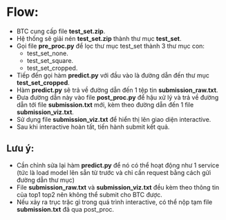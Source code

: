 # Flow:

- BTC cung cấp file <b>test_set.zip</b>.
- Hệ thống sẽ giải nén <b>test_set.zip</b> thành thư mục <b>test_set</b>.
- Gọi file <b>pre_proc.py</b> để lọc thư mục test_set thành 3 thư mục con:
    + test_set_none.
    + test_set_square.
    + test_set_cropped.
- Tiếp đến gọi hàm <b>predict.py</b> với đầu vào là đường dẫn đến thư mục <b>test_set_cropped</b>.
- Hàm <b>predict.py</b> sẽ trả về đường dẫn đến 1 tệp tin <b>submission_raw.txt</b>.
- Đưa đường dẫn này vào file <b>post_proc.py</b> để hậu xử lý và trả về đường dẫn tới file <b>submission.txt</b> mới, kèm theo đường dẫn đến 1 file <b>submission_viz.txt</b>.
- Sử dụng file <b>submission_viz.txt</b> để hiển thị lên giao diện interactive.
- Sau khi interactive hoàn tất, tiến hành submit kết quả.

## Lưu ý:
- Cần chỉnh sửa lại hàm <b>predict.py</b> để nó có thể hoạt động như 1 service (tức là load model lên sẵn từ trước và chỉ cần request bằng cách gửi đường dẫn thư mục)
- File <b>submission_raw.txt</b> và <b>submission_viz.txt</b> đều kèm theo thông tin của top1 top2 nên không thể submit cho BTC được.
- Nếu xảy ra trục trặc gì trong quá trình interactive, có thể nộp tạm file <b>submission.txt</b> đã qua post_proc.